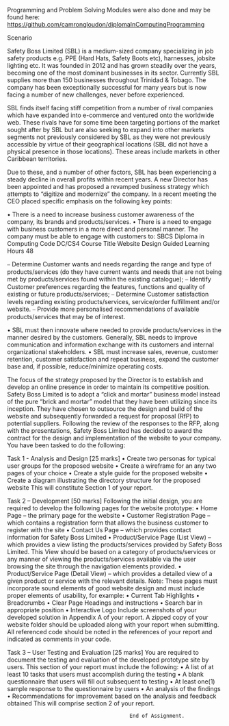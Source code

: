 Programming and Problem Solving Modules were also done and may be found here: https://github.com/camrongloudon/diplomaInComputingProgramming

Scenario 

Safety Boss Limited (SBL) is a medium-sized company specializing in job safety products e.g. PPE (Hard
Hats, Safety Boots etc), harnesses, jobsite lighting etc. It was founded in 2012 and has grown steadily
over the years, becoming one of the most dominant businesses in its sector. Currently SBL supplies
more than 150 businesses throughout Trinidad & Tobago. The company has been exceptionally
successful for many years but is now facing a number of new challenges, never before experienced.

SBL finds itself facing stiff competition from a number of rival companies which have expanded into
e-commerce and ventured onto the worldwide web. These rivals have for some time been targeting
portions of the market sought after by SBL but are also seeking to expand into other markets
segments not previously considered by SBL as they were not previously accessible by virtue of their
geographical locations (SBL did not have a physical presence in those locations). These areas include
markets in other Caribbean territories.

Due to these, and a number of other factors, SBL has been experiencing a steady decline in overall
profits within recent years. A new Director has been appointed and has proposed a revamped
business strategy which attempts to “digitize and modernize” the company. In a recent meeting the
CEO placed specific emphasis on the following key points:

• There is a need to increase business customer awareness of the company, its brands and
products/services.
• There is a need to engage with business customers in a more direct and personal manner.
The company must be able to engage with customers to:
SBCS Diploma in Computing
Code DC/CS4
Course Title Website Design
Guided Learning Hours 48

⎯ Determine Customer wants and needs regarding the range and type of
products/services (do they have current wants and needs that are not being met by
products/services found within the existing catalogue);
⎯ Identify Customer preferences regarding the features, functions and quality of
existing or future products/services;
⎯ Determine Customer satisfaction levels regarding existing products/services,
service/order fulfillment and/or website.
⎯ Provide more personalised recommendations of available products/services that may
be of interest.

• SBL must then innovate where needed to provide products/services in the manner desired
by the customers. Generally, SBL needs to improve communication and information
exchange with its customers and internal organizational stakeholders.
• SBL must increase sales, revenue, customer retention, customer satisfaction and repeat
business, expand the customer base and, if possible, reduce/minimize operating costs.

The focus of the strategy proposed by the Director is to establish and develop an online presence in
order to maintain its competitive position. Safety Boss Limited is to adopt a “click and mortar”
business model instead of the pure “brick and mortar” model that they have been utilizing since its
inception.
They have chosen to outsource the design and build of the website and subsequently forwarded a
request for proposal (RfP) to potential suppliers. Following the review of the responses to the RFP,
along with the presentations, Safety Boss Limited has decided to award the contract for the design
and implementation of the website to your company. You have been tasked to do the following:

Task 1 - Analysis and Design [25 marks]
• Create two personas for typical user groups for the proposed website
• Create a wireframe for an any two pages of your choice
• Create a style guide for the proposed website
• Create a diagram illustrating the directory structure for the proposed website
This will constitute Section 1 of your report.

Task 2 – Development [50 marks]
Following the initial design, you are required to develop the following pages for the website
prototype:
• Home Page – the primary page for the website
• Customer Registration Page – which contains a registration form that allows the business
customer to register with the site
• Contact Us Page – which provides contact information for Safety Boss Limited
• Product/Service Page (List View) – which provides a view listing the products/services
provided by Safety Boss Limited. This View should be based on a category of
products/services or any manner of viewing the products/services available via the user
browsing the site through the navigation elements provided.
• Product/Service Page (Detail View) – which provides a detailed view of a given product or
service with the relevant details.
Note: These pages must incorporate sound elements of good website design and must include
proper elements of usability, for example:
• Current Tab Highlights
• Breadcrumbs
• Clear Page Headings and instructions
• Search bar in appropriate position
• Interactive Logo
Include screenshots of your developed solution in Appendix A of your report.
A zipped copy of your website folder should be uploaded along with your report when submitting.
All referenced code should be noted in the references of your report and indicated as comments
in your code.

Task 3 – User Testing and Evaluation [25 marks]
You are required to document the testing and evaluation of the developed prototype site by users.
This section of your report must include the following:
• A list of at least 10 tasks that users must accomplish during the testing
• A blank questionnaire that users will fill out subsequent to testing
• At least one(1) sample response to the questionnaire by users
• An analysis of the findings
• Recommendations for improvement based on the analysis and feedback obtained
This will comprise section 2 of your report.


                                            End of Assignment.
